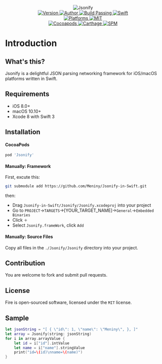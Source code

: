 
<p align="center">
  <img src="https://ooo.0o0.ooo/2017/04/23/58fc5b40945aa.png" alt="Jsonify">
  <br/><a href="https://github.com/Meniny/Jsonify-in-Swift/archive/master.zip">
  <img alt="Version" src="https://img.shields.io/badge/version-1.0.0-brightgreen.svg">
  <img alt="Author" src="https://img.shields.io/badge/author-Meniny-blue.svg">
  <img alt="Build Passing" src="https://img.shields.io/badge/build-passing-brightgreen.svg">
  <img alt="Swift" src="https://img.shields.io/badge/swift-3.0%2B-orange.svg">
  <br/>
  <img alt="Platforms" src="https://img.shields.io/badge/platform-macOS%20%7C%20iOS-lightgrey.svg">
  <img alt="MIT" src="https://img.shields.io/badge/license-MIT-blue.svg">
  <br/>
  <img alt="Cocoapods" src="https://img.shields.io/badge/cocoapods-compatible-brightgreen.svg">
  <img alt="Carthage" src="https://img.shields.io/badge/carthage-working%20on-red.svg">
  <img alt="SPM" src="https://img.shields.io/badge/swift%20package%20manager-working%20on-red.svg">
  </a>
</p>

# Introduction

## What's this?

Jsonify is a delightful JSON parsing networking framework for iOS/macOS platforms written in Swift.

## Requirements

* iOS 8.0+
* macOS 10.10+
* Xcode 8 with Swift 3

## Installation

#### CocoaPods

```ruby
pod 'Jsonify'
```

#### Manually: Framework

First, excute this:

```bash
git submodule add https://github.com/Meniny/Jsonify-in-Swift.git
```

then:

* Drag `Jsonify-in-Swift/Jsonify/Jsonify.xcodeproj` into your project
* Go to `PROJECT`->`TARGETS`->[YOUR_TARGET_NAME]->`General`->`Embedded Binaries`
* Click `＋`
* Select `Jsonify.frameWork`, click `Add`

#### Manually: Source Files

Copy all files in the `./Jsonify/Jsonify` directory into your project.

## Contribution

You are welcome to fork and submit pull requests.

## License

Fire is open-sourced software, licensed under the `MIT` license.

## Sample

```swift
let jsonString = "[ { \"id\": 1, \"name\": \"Meniny\", }, ]"
let array = Jsonify(string: jsonString)
for i in array.arrayValue {
    let id = i["id"].intValue
    let name = i["name"].stringValue
    print("id=\(id)\nname=\(name)")
}
```
